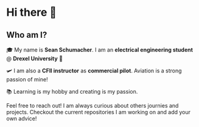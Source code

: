 # Hi there 👋

## Who am I?
🎓 My name is **Sean Schumacher**. I am an **electrical engineering student** @ **Drexel University** 🐉

🛩 I am also a **CFII instructor** as **commercial pilot**. Aviation is a strong passion of mine!

📚 Learning is my hobby and creating is my passion.


Feel free to reach out! I am always curious about others journies and projects. Checkout the current repositories I am working on and add your own advice!
